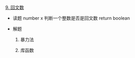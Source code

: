 [9. 回文数](https://leetcode-cn.com/problems/palindrome-number/)

- 读题
  number x
  判断一个整数是否是回文数
  return boolean
   
- 解题
  1. 暴力法

  2. 库函数